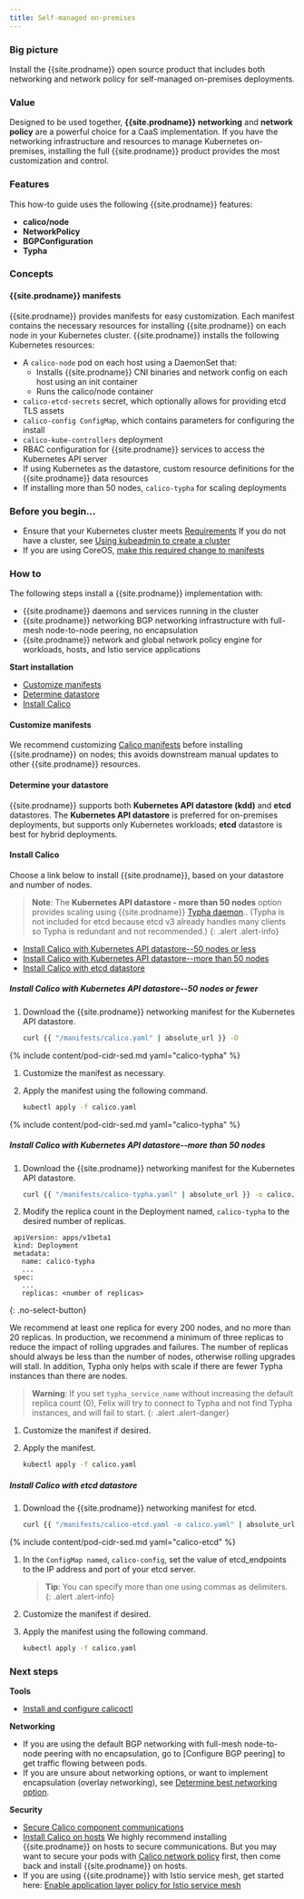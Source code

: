```yaml
---
title: Self-managed on-premises
---
```


### Big picture

Install the {{site.prodname}} open source product that includes both networking and network policy for self-managed on-premises deployments.

### Value

Designed to be used together, **{{site.prodname}} networking** and **network policy** are a powerful choice for a CaaS implementation. If you have the networking infrastructure and resources to manage Kubernetes on-premises, installing the full {{site.prodname}} product provides the most customization and control.

### Features

This how-to guide uses the following {{site.prodname}} features:

- **calico/node**
- **NetworkPolicy**
- **BGPConfiguration**
- **Typha**

### Concepts

#### {{site.prodname}} manifests

{{site.prodname}} provides manifests for easy customization. Each manifest contains the necessary resources for installing {{site.prodname}} on each node in your Kubernetes cluster. {{site.prodname}} installs the following Kubernetes resources:

- A `calico-node` pod on each host using a DaemonSet that:
  - Installs {{site.prodname}} CNI binaries and network config on each host using an init container
  - Runs the calico/node container
- `calico-etcd-secrets` secret, which optionally allows for providing etcd TLS assets
- `calico-config ConfigMap`, which contains parameters for configuring the install
- `calico-kube-controllers` deployment
- RBAC configuration for {{site.prodname}} services to access the Kubernetes API server
- If using Kubernetes as the datastore, custom resource definitions for the {{site.prodname}} data resources
- If installing more than 50 nodes, `calico-typha` for scaling deployments

### Before you begin...

- Ensure that your Kubernetes cluster meets [Requirements]({site.url}}/getting-started/kubernetes/requirements)
  If you do not have a cluster,  see  [Using kubeadmin to create a cluster]({{site.url}}/getting-started-guides/kubeadm/)
- If you are using CoreOS, [make this required change to manifests]({{site.url}}/reference/faq#are-the-calico-manifests-compatible-with-coreos)

### How to 

The following steps install a {{site.prodname}} implementation with:

- {{site.prodname}} daemons and services running in the cluster
- {{site.prodname}} networking
  BGP networking infrastructure with full-mesh node-to-node peering, no encapsulation
- {{site.prodname}} network and global network policy engine for workloads, hosts, and Istio service applications

**Start installation**

- [Customize manifests](#customize-manifests)
- [Determine datastore](#determine-datastore)
- [Install Calico](#install-calico-on-nodes)

#### Customize manifests 

We recommend customizing [Calico manifests]({{site.url}}/reference/customize-manifests) before installing {{site.prodname}} on nodes; this avoids downstream manual updates to other {{site.prodname}} resources.

#### Determine your datastore 

{{site.prodname}} supports both **Kubernetes API datastore (kdd)** and **etcd** datastores. The **Kubernetes API datastore** is preferred for on-premises deployments, but supports only Kubernetes workloads; **etcd** datastore is best for hybrid deployments. 

#### Install Calico

Choose a link below to install {{site.prodname}}, based on your datastore and number of nodes. 

>**Note**: The **Kubernetes API datastore - more than 50 nodes** option provides scaling using {{site.prodname}} [Typha daemon](https://github.com/projectcalico/typha).. (Typha is not included for etcd because etcd v3 already handles many clients so Typha is redundant and not recommended.)
{: .alert .alert-info}

- [Install Calico with Kubernetes API datastore--50 nodes or less](#install-calico-with-kubernetes-api-datastore-50-nodes-or-less)
- [Install Calico with Kubernetes API datastore--more than 50 nodes](#install-calico-with-Kubernetes-api-datastore-more-than-50-nodes)
- [Install Calico with etcd datastore](#install-calico-with-etcd-datastore)

##### Install Calico with Kubernetes API datastore--50 nodes or fewer

1. Download the {{site.prodname}} networking manifest for the Kubernetes API datastore.

   ```bash
   curl {{ "/manifests/calico.yaml" | absolute_url }} -O
   ```
{% include content/pod-cidr-sed.md yaml="calico-typha" %}

1. Customize the manifest as necessary. 
1. Apply the manifest using the following command.

   ```bash
   kubectl apply -f calico.yaml
   ```
{% include content/pod-cidr-sed.md yaml="calico-typha" %}

##### Install Calico with Kubernetes API datastore--more than 50 nodes

1. Download the {{site.prodname}} networking manifest for the Kubernetes API datastore.

   ```bash
   curl {{ "/manifests/calico-typha.yaml" | absolute_url }} -o calico.yaml
   ```
1. Modify the replica count in the Deployment named, `calico-typha` to the desired number of replicas.

  ```
   apiVersion: apps/v1beta1
   kind: Deployment
   metadata:
     name: calico-typha
     ...
   spec:
     ...
     replicas: <number of replicas>
   ```
   {: .no-select-button}

   We recommend at least one replica for every 200 nodes, and no more than 20 replicas. In production, we recommend a minimum of three replicas to reduce the impact of rolling upgrades and failures. The number of replicas should always be less than the number of nodes, otherwise rolling upgrades will stall. In addition, Typha only helps with scale if there are fewer Typha instances than there are nodes.

   > **Warning**: If you set `typha_service_name` without increasing the default replica count (0), Felix will try to connect to Typha and not find Typha instances, and will fail to start.
   {: .alert .alert-danger}

1. Customize the manifest if desired.

1. Apply the manifest.

   ```bash
   kubectl apply -f calico.yaml
   ```
##### Install Calico with etcd datastore

1. Download the {{site.prodname}} networking manifest for etcd.

   ```bash
   curl {{ "/manifests/calico-etcd.yaml -o calico.yaml" | absolute_url }}
   ```
 {% include content/pod-cidr-sed.md yaml="calico-etcd" %}
   
1. In the `ConfigMap named`, `calico-config`, set the value of etcd_endpoints to the IP address and port of your etcd server.

   > **Tip**: You can specify more than one using commas as delimiters.
   {: .alert .alert-info}

1. Customize the manifest if desired.
1. Apply the manifest using the following command.

   ```bash
   kubectl apply -f calico.yaml
   ```

### Next steps

**Tools**

- [Install and configure calicoctl]({{site.url}}/getting-started/calicoctl/install)

**Networking**

- If you are using the default BGP networking with full-mesh node-to-node peering with no encapsulation, go to [Configure BGP peering] to get traffic flowing between pods.
- If you are unsure about networking options, or want to implement encapsulation (overlay networking), see [Determine best networking option]().

**Security**

- [Secure Calico component communications]({{site.url}}/security/comms/crypto-auth)
- [Install Calico on hosts]({{site.url}}/getting-started/bare-metal/installation/)
  We highly recommend installing {{site.prodname}} on hosts to secure communications. But you may want to secure your pods with [Calico network policy]({{site.url}}/security/calico-network-policy) first, then come back and install {{site.prodname}} on hosts.
- If you are using {{site.prodname}} with Istio service mesh, get started here: [Enable application layer policy for Istio service mesh]({{site.url}}/security/enable-app-layer-policy)